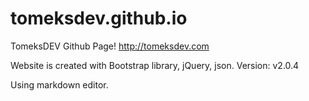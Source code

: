 # tomeksdev.github.io
TomeksDEV Github Page! http://tomeksdev.com

Website is created with Bootstrap library, jQuery, json.
Version: v2.0.4


Using markdown editor.
